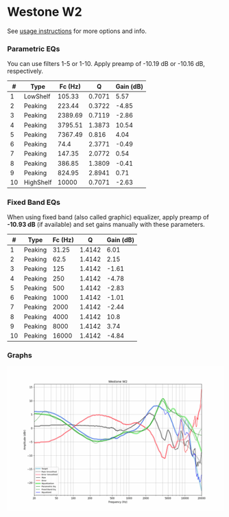 # Westone W2
See [usage instructions](https://github.com/jaakkopasanen/AutoEq#usage) for more options and info.

### Parametric EQs
You can use filters 1-5 or 1-10. Apply preamp of -10.19 dB or -10.16 dB, respectively.

|   # | Type      |   Fc (Hz) |      Q |   Gain (dB) |
|-----|-----------|-----------|--------|-------------|
|   1 | LowShelf  |    105.33 | 0.7071 |        5.57 |
|   2 | Peaking   |    223.44 | 0.3722 |       -4.85 |
|   3 | Peaking   |   2389.69 | 0.7119 |       -2.86 |
|   4 | Peaking   |   3795.51 | 1.3873 |       10.54 |
|   5 | Peaking   |   7367.49 | 0.816  |        4.04 |
|   6 | Peaking   |     74.4  | 2.3771 |       -0.49 |
|   7 | Peaking   |    147.35 | 2.0772 |        0.54 |
|   8 | Peaking   |    386.85 | 1.3809 |       -0.41 |
|   9 | Peaking   |    824.95 | 2.8941 |        0.71 |
|  10 | HighShelf |  10000    | 0.7071 |       -2.63 |

### Fixed Band EQs
When using fixed band (also called graphic) equalizer, apply preamp of **-10.93 dB** (if available) and set gains manually with these parameters.

|   # | Type    |   Fc (Hz) |      Q |   Gain (dB) |
|-----|---------|-----------|--------|-------------|
|   1 | Peaking |     31.25 | 1.4142 |        6.01 |
|   2 | Peaking |     62.5  | 1.4142 |        2.15 |
|   3 | Peaking |    125    | 1.4142 |       -1.61 |
|   4 | Peaking |    250    | 1.4142 |       -4.78 |
|   5 | Peaking |    500    | 1.4142 |       -2.83 |
|   6 | Peaking |   1000    | 1.4142 |       -1.01 |
|   7 | Peaking |   2000    | 1.4142 |       -2.44 |
|   8 | Peaking |   4000    | 1.4142 |       10.8  |
|   9 | Peaking |   8000    | 1.4142 |        3.74 |
|  10 | Peaking |  16000    | 1.4142 |       -4.84 |

### Graphs
![](./Westone%20W2.png)

